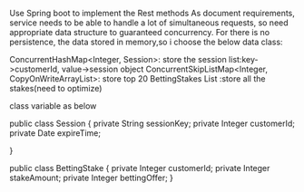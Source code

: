 Use Spring boot to implement the Rest methods
As document requirements, service needs to be able to handle a lot of simultaneous requests, so need appropriate data structure  to guaranteed concurrency.
For there is no persistence, the data stored in memory,so i choose the below data class:

 ConcurrentHashMap<Integer, Session>: store the session list:key->customerId, value->session object 
 ConcurrentSkipListMap<Integer, CopyOnWriteArrayList<BettingStake>>: store top 20 BettingStakes
 List<BettingStake> :store all the stakes(need to optimize)
 
 
class variable as below

public class Session
{
    private String sessionKey;
     private  Integer customerId;
    private Date expireTime;

}

public class BettingStake {
    private  Integer customerId;
    private  Integer stakeAmount;
    private  Integer bettingOffer;
}
